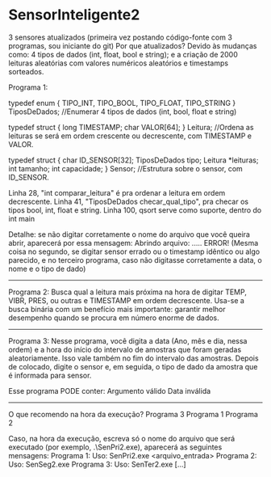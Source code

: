 # SensorInteligente2
3 sensores atualizados (primeira vez postando código-fonte com 3 programas, sou iniciante do git)
Por que atualizados? Devido às mudanças como:
4 tipos de dados (int, float, bool e string); e
a criação de 2000 leituras aleatórias com valores numéricos aleatórios e timestamps sorteados.

Programa 1: 

typedef enum {
    TIPO_INT,
    TIPO_BOOL,
    TIPO_FLOAT,
    TIPO_STRING
} TiposDeDados; //Enumerar 4 tipos de dados (int, bool, float e string)

typedef struct {
    long TIMESTAMP;
    char VALOR[64];
} Leitura; //Ordena as leituras se será em ordem crescente ou decrescente, com TIMESTAMP e VALOR.

typedef struct {
    char ID_SENSOR[32];
    TiposDeDados tipo;
    Leitura *leituras;
    int tamanho;
    int capacidade;
} Sensor; //Estrutura sobre o sensor, com ID_SENSOR.

Linha 28, "int comparar_leitura" é pra ordenar a leitura em ordem decrescente.
Linha 41, "TiposDeDados checar_qual_tipo", pra checar os tipos bool, int, float e string.
Linha 100, qsort serve como suporte, dentro do int main

Detalhe: se não digitar corretamente o nome do arquivo que você queira abrir, aparecerá por essa mensagem: Abrindo arquivo: ..... ERROR! (Mesma coisa no segundo, se digitar sensor errado ou o timestamp idêntico ou algo parecido, e no terceiro programa, caso não digitasse corretamente a data, o nome e o tipo de dado)
____________________________________________________

Programa 2: Busca qual a leitura mais próxima na hora de digitar TEMP, VIBR, PRES, ou outras e TIMESTAMP em ordem decrescente.
Usa-se a busca binária com um benefício mais importante: garantir melhor desempenho quando se procura em número enorme de dados.

________________________________________________________________________________

Programa 3:
Nesse programa, você digita a data (Ano, mês e dia, nessa ordem) e a hora do início do intervalo de amostras que foram geradas aleatoriamente. Isso vale também no fim do intervalo das amostras. Depois de colocado, digite o sensor e, em seguida, o tipo de dado da amostra que é informada para sensor.

Esse programa PODE conter:
Argumento válido
Data inválida

____________________________________________________________

O que recomendo na hora da execução?
Programa 3
Programa 1
Programa 2

Caso, na hora da execução, escreva só o nome do arquivo que será executado (por exemplo, .\SenPri2.exe), aparecerá as seguintes mensagens:
Programa 1: Uso: SenPri2.exe <arquivo_entrada>
Programa 2: Uso: SenSeg2.exe <sensor> <timestamp>
Programa 3: Uso: SenTer2.exe <inicio> <fim> <sensor1> <tipo1> [...]
